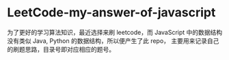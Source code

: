 # LeetCode-my-answer-of-javascript
为了更好的学习算法知识，最近选择来刷 leetcode，而 JavaScript 中的数据结构没有类似 Java, Python 的数据结构，所以便产生了此 repo，
主要用来记录自己的刷题思路，目录号即对应相应的题号。

